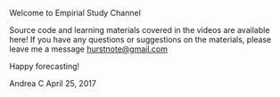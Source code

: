 Welcome to Empirial Study Channel

Source code and learning materials covered in the videos are available here!
If you have any questions or suggestions on the materials, please leave me a message hurstnote@gmail.com

Happy forecasting!

Andrea C
April 25, 2017
